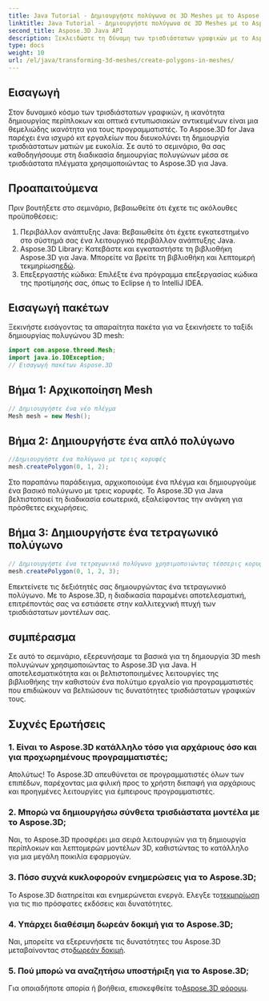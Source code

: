 ```yaml
---
title: Java Tutorial - Δημιουργήστε πολύγωνα σε 3D Meshes με το Aspose.3D
linktitle: Java Tutorial - Δημιουργήστε πολύγωνα σε 3D Meshes με το Aspose.3D
second_title: Aspose.3D Java API
description: Ξεκλειδώστε τη δύναμη των τρισδιάστατων γραφικών με το Aspose.3D για Java. Δημιουργήστε εκπληκτικά πολύγωνα χωρίς κόπο. Κάντε λήψη τώρα για μια απρόσκοπτη εμπειρία ανάπτυξης.
type: docs
weight: 10
url: /el/java/transforming-3d-meshes/create-polygons-in-meshes/
---
```

## Εισαγωγή
Στον δυναμικό κόσμο των τρισδιάστατων γραφικών, η ικανότητα δημιουργίας περίπλοκων και οπτικά εντυπωσιακών αντικειμένων είναι μια θεμελιώδης ικανότητα για τους προγραμματιστές. Το Aspose.3D for Java παρέχει ένα ισχυρό κιτ εργαλείων που διευκολύνει τη δημιουργία τρισδιάστατων ματιών με ευκολία. Σε αυτό το σεμινάριο, θα σας καθοδηγήσουμε στη διαδικασία δημιουργίας πολυγώνων μέσα σε τρισδιάστατα πλέγματα χρησιμοποιώντας το Aspose.3D για Java.
## Προαπαιτούμενα
Πριν βουτήξετε στο σεμινάριο, βεβαιωθείτε ότι έχετε τις ακόλουθες προϋποθέσεις:
1. Περιβάλλον ανάπτυξης Java: Βεβαιωθείτε ότι έχετε εγκατεστημένο στο σύστημά σας ένα λειτουργικό περιβάλλον ανάπτυξης Java.
2.  Aspose.3D Library: Κατεβάστε και εγκαταστήστε τη βιβλιοθήκη Aspose.3D για Java. Μπορείτε να βρείτε τη βιβλιοθήκη και λεπτομερή τεκμηρίωση[εδώ](https://reference.aspose.com/3d/java/).
3. Επεξεργαστής κώδικα: Επιλέξτε ένα πρόγραμμα επεξεργασίας κώδικα της προτίμησής σας, όπως το Eclipse ή το IntelliJ IDEA.
## Εισαγωγή πακέτων
Ξεκινήστε εισάγοντας τα απαραίτητα πακέτα για να ξεκινήσετε το ταξίδι δημιουργίας πολυγώνου 3D mesh:
```java
import com.aspose.threed.Mesh;
import java.io.IOException;
// Εισαγωγή πακέτων Aspose.3D
```
## Βήμα 1: Αρχικοποίηση Mesh
```java
// Δημιουργήστε ένα νέο πλέγμα
Mesh mesh = new Mesh();
```
## Βήμα 2: Δημιουργήστε ένα απλό πολύγωνο
```java
//Δημιουργήστε ένα πολύγωνο με τρεις κορυφές
mesh.createPolygon(0, 1, 2);
```
Στο παραπάνω παράδειγμα, αρχικοποιούμε ένα πλέγμα και δημιουργούμε ένα βασικό πολύγωνο με τρεις κορυφές. Το Aspose.3D για Java βελτιστοποιεί τη διαδικασία εσωτερικά, εξαλείφοντας την ανάγκη για πρόσθετες εκχωρήσεις.
## Βήμα 3: Δημιουργήστε ένα τετραγωνικό πολύγωνο
```java
// Δημιουργήστε ένα τετραγωνικό πολύγωνο χρησιμοποιώντας τέσσερις κορυφές
mesh.createPolygon(0, 1, 2, 3);
```
Επεκτείνετε τις δεξιότητές σας δημιουργώντας ένα τετραγωνικό πολύγωνο. Με το Aspose.3D, η διαδικασία παραμένει αποτελεσματική, επιτρέποντάς σας να εστιάσετε στην καλλιτεχνική πτυχή των τρισδιάστατων μοντέλων σας.
## συμπέρασμα
Σε αυτό το σεμινάριο, εξερευνήσαμε τα βασικά για τη δημιουργία 3D mesh πολυγώνων χρησιμοποιώντας το Aspose.3D για Java. Η αποτελεσματικότητα και οι βελτιστοποιημένες λειτουργίες της βιβλιοθήκης την καθιστούν ένα πολύτιμο εργαλείο για προγραμματιστές που επιδιώκουν να βελτιώσουν τις δυνατότητες τρισδιάστατων γραφικών τους.
## Συχνές Ερωτήσεις
### 1. Είναι το Aspose.3D κατάλληλο τόσο για αρχάριους όσο και για προχωρημένους προγραμματιστές;
Απολύτως! Το Aspose.3D απευθύνεται σε προγραμματιστές όλων των επιπέδων, παρέχοντας μια φιλική προς το χρήστη διεπαφή για αρχάριους και προηγμένες λειτουργίες για έμπειρους προγραμματιστές.
### 2. Μπορώ να δημιουργήσω σύνθετα τρισδιάστατα μοντέλα με το Aspose.3D;
Ναι, το Aspose.3D προσφέρει μια σειρά λειτουργιών για τη δημιουργία περίπλοκων και λεπτομερών μοντέλων 3D, καθιστώντας το κατάλληλο για μια μεγάλη ποικιλία εφαρμογών.
### 3. Πόσο συχνά κυκλοφορούν ενημερώσεις για το Aspose.3D;
 Το Aspose.3D διατηρείται και ενημερώνεται ενεργά. Ελεγξε το[τεκμηρίωση](https://reference.aspose.com/3d/java/) για τις πιο πρόσφατες εκδόσεις και δυνατότητες.
### 4. Υπάρχει διαθέσιμη δωρεάν δοκιμή για το Aspose.3D;
 Ναι, μπορείτε να εξερευνήσετε τις δυνατότητες του Aspose.3D μεταβαίνοντας στο[δωρεάν δοκιμή](https://releases.aspose.com/).
### 5. Πού μπορώ να αναζητήσω υποστήριξη για το Aspose.3D;
 Για οποιαδήποτε απορία ή βοήθεια, επισκεφθείτε το[Aspose.3D φόρουμ](https://forum.aspose.com/c/3d/18).